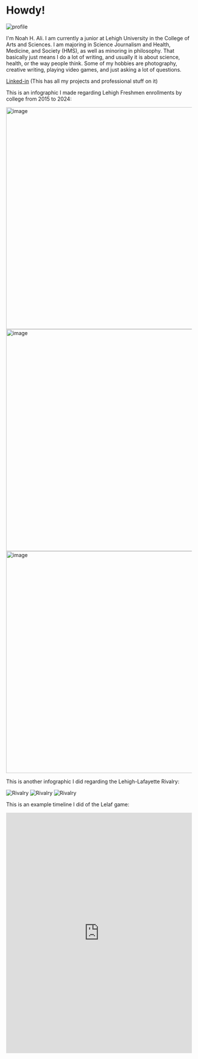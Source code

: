 # Howdy!

![profile](https://github.com/Nha257/Nha257.github.io/blob/main/IMG_8637.png?raw=true)

I'm Noah H. Ali. I am currently a junior at Lehigh University in the College of Arts and Sciences. I am majoring in Science Journalism and Health, Medicine, and Society (HMS), as well as minoring in philosophy. That basically just means I do a lot of writing, and usually it is about science, health, or the way people think. Some of my hobbies are photography, creative writing, playing video games, and just asking a lot of questions.

[Linked-in](https://www.linkedIn.com/in/noah-ali-661b5729b/) (This has all my projects and professional stuff on it)

This is an infographic I made regarding Lehigh Freshmen enrollments by college from 2015 to 2024:

<img width="600" height="600" alt="image" src= "https://github.com/user-attachments/assets/a8864cda-e551-4ac9-9bc6-42b4cd3370c0" />
<img width="600" height="600" alt="image" src= "https://github.com/Nha257/Nha257.github.io/blob/main/2.png?raw=true" /> 
<img width="600" height="600" alt="image" src= "https://github.com/Nha257/Nha257.github.io/blob/main/3.png?raw=true" />

This is another infographic I did regarding the Lehigh-Lafayette Rivalry:

![Rivalry](https://github.com/Nha257/Nha257.github.io/blob/main/Screenshot%202025-09-26%20155935.png?raw=true)
![Rivalry](https://github.com/Nha257/Nha257.github.io/blob/main/Screenshot%202025-09-26%20155040.png?raw=true)
![Rivalry](https://github.com/Nha257/Nha257.github.io/blob/main/Screenshot%202025-09-26%20155058.png?raw=true)

This is an example timeline I did of the Lelaf game:

<iframe src='https://cdn.knightlab.com/libs/timeline3/latest/embed/index.html?source=v2%3A2PACX-1vT95XCvwxWkfT2m21AqM64u1ukg-esmFbY9Gcnqr97zjJidPWpDzeB-czjVjqMrZ5qg1MK6WsxS8CgM&font=Default&lang=en&initial_zoom=2&width=100%25&height=650' width='100%' height='650' webkitallowfullscreen mozallowfullscreen allowfullscreen frameborder='0'></iframe>
